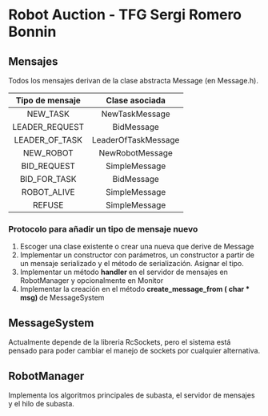 # Robot Auction - TFG Sergi Romero Bonnin

## Mensajes
Todos los mensajes derivan de la clase abstracta Message (en Message.h).

| Tipo de mensaje |    Clase asociada   |
|:---------------:|:-------------------:|
| NEW_TASK        | NewTaskMessage      |
| LEADER_REQUEST  | BidMessage          |
| LEADER_OF_TASK  | LeaderOfTaskMessage |
| NEW_ROBOT       | NewRobotMessage     |
| BID_REQUEST     | SimpleMessage       |
| BID_FOR_TASK    | BidMessage          |
| ROBOT_ALIVE     | SimpleMessage       |
| REFUSE          | SimpleMessage       |

### Protocolo para añadir un tipo de mensaje nuevo
1. Escoger una clase existente o crear una nueva que derive de Message
2. Implementar un constructor con parámetros, un constructor a partir de un mensaje serializado y el método de serialización. Asignar el tipo.
3. Implementar un método <b> handler </b> en el servidor de mensajes en <it>RobotManager</it> y opcionalmente en <it>Monitor</it>
4. Implementar la creación en el método <b> create_message_from ( char * msg) </b> de <it> MessageSystem </it>



## MessageSystem

Actualmente depende de la libreria RcSockets, pero el sistema está pensado para poder cambiar el manejo de sockets por cualquier alternativa.

## RobotManager

Implementa los algoritmos principales de subasta, el servidor de mensajes y el hilo de subasta.
